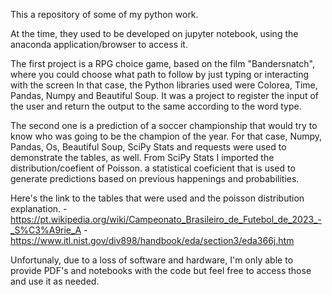 This a repository of some of my python work.

At the time, they used to be developed on jupyter notebook, using the anaconda application/browser to access it.

The first project is a RPG choice game, based on the film "Bandersnatch", where you could choose what path to follow by just typing or interacting with the screen
In that case, the Python libraries used were Colorea, Time, Pandas, Numpy and Beautiful Soup. 
It was a project to register the input of the user and return the output to the same according to the word type.

The second one is a prediction of a soccer championship that would try to know who was going to be the champion of the year.
For that case, Numpy, Pandas, Os, Beautiful Soup, SciPy Stats and requests were used to demonstrate the tables, as well.
From SciPy Stats I imported the distribution/coefient of Poisson. a statistical coeficient that is used to generate predictions based on previous happenings and probabilities.

Here's the link to the tables that were used and the poisson distribution explanation.
-https://pt.wikipedia.org/wiki/Campeonato_Brasileiro_de_Futebol_de_2023_-_S%C3%A9rie_A 
-https://www.itl.nist.gov/div898/handbook/eda/section3/eda366j.htm

Unfortunaly, due to a loss of software and hardware, I'm only able to provide PDF's and notebooks with the code but feel free to access those and use it as needed.
